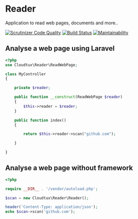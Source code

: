 # Reader
Application to read web pages, documents and more..

[![Scrutinizer Code Quality](https://scrutinizer-ci.com/g/cloudtux/reader/badges/quality-score.png?b=master)](https://scrutinizer-ci.com/g/cloudtux/reader/?branch=master)
[![Build Status](https://scrutinizer-ci.com/g/cloudtux/reader/badges/build.png?b=master)](https://scrutinizer-ci.com/g/cloudtux/reader/build-status/master)
[![Maintainability](https://api.codeclimate.com/v1/badges/66ff0afd47b7af77245e/maintainability)](https://codeclimate.com/github/cloudtux/reader/maintainability)

## Analyse a web page using Laravel

```php
<?php 
use Cloudtux\Reader\ReadWebPage;

class MyController
{

    private $reader;

    public function __construct(ReadWebPage $reader)
    {
        $this->reader = $reader;
    }

    public function index()
    {

        return $this->reader->scan("github.com");

    }

}

```

## Analyse a web page without framework

```php
<?php 

require __DIR__ . '/vendor/autoload.php';

$scan = new Cloudtux\Reader\Reader();

header('Content-Type: application/json');
echo $scan->scan('github.com');
```